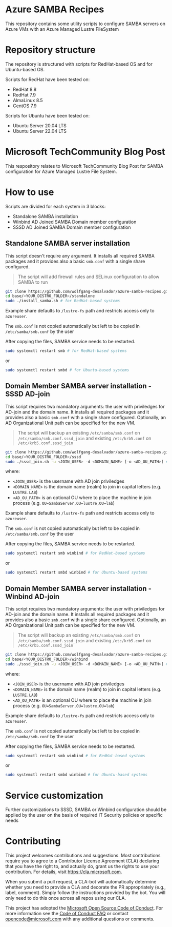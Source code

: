 # Azure SAMBA Recipes
This repository contains some utility scripts to configure SAMBA servers on Azure VMs with an Azure Managed Lustre FileSystem

# Repository structure

The repository is structured with scripts for RedHat-based OS and for Ubuntu-based OS.

Scripts for RedHat have been tested on:

- RedHat 8.8
- RedHat 7.9
- AlmaLinux 8.5
- CentOS 7.9

Scripts for Ubuntu have been tested on:

- Ubuntu Server 20.04 LTS
- Ubuntu Server 22.04 LTS

# Microsoft TechCommunity Blog Post

This respository relates to Microsoft TechCommunity Blog Post for SAMBA configuration for Azure Managed Lustre File System.

# How to use

Scripts are divided for each system in 3 blocks:
- Standalone SAMBA installation
- Winbind AD Joined SAMBA Domain member configuration
- SSSD AD Joined SAMBA Domain member configuration

## Standalone SAMBA server installation

This script doesn't require any argument. It installs all required SAMBA packages and it provides also a basic `smb.conf` with a single share configured.

>The script will add firewall rules and SELinux configuration to allow SAMBA to run

```bash
git clone https://github.com/wolfgang-desalvador/azure-samba-recipes.git
cd base/<YOUR_DISTRO_FOLDER>/standalone
sudo ./install_samba.sh # for RedHat-based systems
```

Example share defaults to `/lustre-fs` path and restricts access only to `azureuser`.

The `smb.conf` is not copied automatically but left to be copied in `/etc/samba/smb.conf` by the user

After copying the files, SAMBA service needs to be restarted.

```bash
sudo systemctl restart smb # for RedHat-based systems
```
or

```bash
sudo systemctl restart smbd # for Ubuntu-based systems
```

## Domain Member SAMBA server installation - SSSD AD-join

This script requires two mandatory arguments: the user with priviledges for AD-join and the domain name. It installs all required packages and it provides also a basic `smb.conf` with a single share configured. Optionally, an AD Organizational Unit path can be specified for the new VM.

>The script will backup an existing `/etc/samba/smb.conf` on `/etc/samba/smb.conf.sssd_join` and existing `/etc/krb5.conf` on `/etc/krb5.conf.sssd_join`

```bash
git clone https://github.com/wolfgang-desalvador/azure-samba-recipes.git
cd base/<YOUR_DISTRO_FOLDER>/sssd
sudo ./sssd_join.sh -u <JOIN_USER> -d <DOMAIN_NAME> [-o <AD_OU_PATH>] # for RedHat-based systems
```
where:
- `<JOIN_USER>` is the username with AD join priviledges
- `<DOMAIN_NAME>` is the domain name (realm) to join in capital letters (e.g. `LUSTRE.LAB`) 
- `<AD_OU_PATH>` is an optional OU where to place the machine in join process (e.g. `OU=SambaServer,OU=lustre,OU=lab`)

Example share defaults to `/lustre-fs` path and restricts access only to `azureuser`.

The `smb.conf` is not copied automatically but left to be copied in `/etc/samba/smb.conf` by the user

After copying the files, SAMBA service needs to be restarted.

```bash
sudo systemctl restart smb winbind # for RedHat-based systems
```
or

```bash
sudo systemctl restart smbd winbind # for Ubuntu-based systems
```

## Domain Member SAMBA server installation - Winbind AD-join

This script requires two mandatory arguments: the user with priviledges for AD-join and the domain name. It installs all required packages and it provides also a basic `smb.conf` with a single share configured. Optionally, an AD Organizational Unit path can be specified for the new VM.

>The script will backup an existing `/etc/samba/smb.conf` on `/etc/samba/smb.conf.sssd_join` and existing `/etc/krb5.conf` on `/etc/krb5.conf.sssd_join`

```bash
git clone https://github.com/wolfgang-desalvador/azure-samba-recipes.git
cd base/<YOUR_DISTRO_FOLDER>/winbind
sudo ./sssd_join.sh -u <JOIN_USER> -d <DOMAIN_NAME> [-o <AD_OU_PATH>] # for RedHat-based systems
```
where:
- `<JOIN_USER>` is the username with AD join priviledges
- `<DOMAIN_NAME>` is the domain name (realm) to join in capital letters (e.g. `LUSTRE.LAB`) 
- `<AD_OU_PATH>` is an optional OU where to place the machine in join process (e.g. `OU=SambaServer,OU=lustre,OU=lab`)

Example share defaults to `/lustre-fs` path and restricts access only to `azureuser`.

The `smb.conf` is not copied automatically but left to be copied in `/etc/samba/smb.conf` by the user

After copying the files, SAMBA service needs to be restarted.

```bash
sudo systemctl restart smb winbind # for RedHat-based systems
```
or

```bash
sudo systemctl restart smbd winbind # for Ubuntu-based systems
```

# Service customization

Further customizations to SSSD, SAMBA or Winbind configuration should be applied by the user on the basis of required IT Security policies or specific needs

# Contributing
This project welcomes contributions and suggestions.  Most contributions require you to agree to a
Contributor License Agreement (CLA) declaring that you have the right to, and actually do, grant us
the rights to use your contribution. For details, visit https://cla.microsoft.com.

When you submit a pull request, a CLA-bot will automatically determine whether you need to provide
a CLA and decorate the PR appropriately (e.g., label, comment). Simply follow the instructions
provided by the bot. You will only need to do this once across all repos using our CLA.

This project has adopted the [Microsoft Open Source Code of Conduct](https://opensource.microsoft.com/codeofconduct/).
For more information see the [Code of Conduct FAQ](https://opensource.microsoft.com/codeofconduct/faq/) or
contact [opencode@microsoft.com](mailto:opencode@microsoft.com) with any additional questions or comments.


